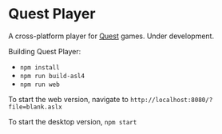 Quest Player
============

A cross-platform player for [Quest](http://textadventures.co.uk/quest/) games. Under development.

Building Quest Player:
- `npm install`
- `npm run build-asl4`
- `npm run web`

To start the web version, navigate to `http://localhost:8080/?file=blank.aslx`

To start the desktop version, `npm start`